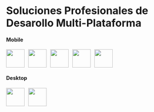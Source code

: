 <h1>Soluciones Profesionales de Desarollo Multi-Plataforma</h1>
<h4>Mobile</h4>
<div style="display: flex; flex-wrap: wrap; gap: 10px">
  <img src="https://download.maceesoft.com/files/git/images/flutter.svg"  width="50"height="50">
  <img src="https://download.maceesoft.com/files/git/images/kotlin.svg" width="50" height="50">
  <img src="https://download.maceesoft.com/files/git/images/java.svg" width="50" height="50">
  <img src="https://download.maceesoft.com/files/git/images/swift.svg" width="50" height="50">
  <img src="https://download.maceesoft.com/files/git/images/dart.svg" width="50" height="50">
 </div>
 <h4>Desktop</h4>
 <div style="display: flex; flex-wrap: wrap; gap: 10px">
 <img src="https://download.maceesoft.com/files/git/images/c-sharp.svg" width="50" height="50">
 <img src="https://upload.wikimedia.org/wikipedia/commons/thumb/7/7d/Microsoft_.NET_logo.svg/2048px-Microsoft_.NET_logo.svg.png" width="50" height="50">
  </div>

<!--
**Maceesoft/Maceesoft** is a ✨ _special_ ✨ repository because its `README.md` (this file) appears on your GitHub profile.

Here are some ideas to get you started:

- 🔭 I’m currently working on ...
- 🌱 I’m currently learning ...
- 👯 I’m looking to collaborate on ...
- 🤔 I’m looking for help with ...
- 💬 Ask me about ...
- 📫 How to reach me: ...
- 😄 Pronouns: ...
- ⚡ Fun fact: ...
-->
